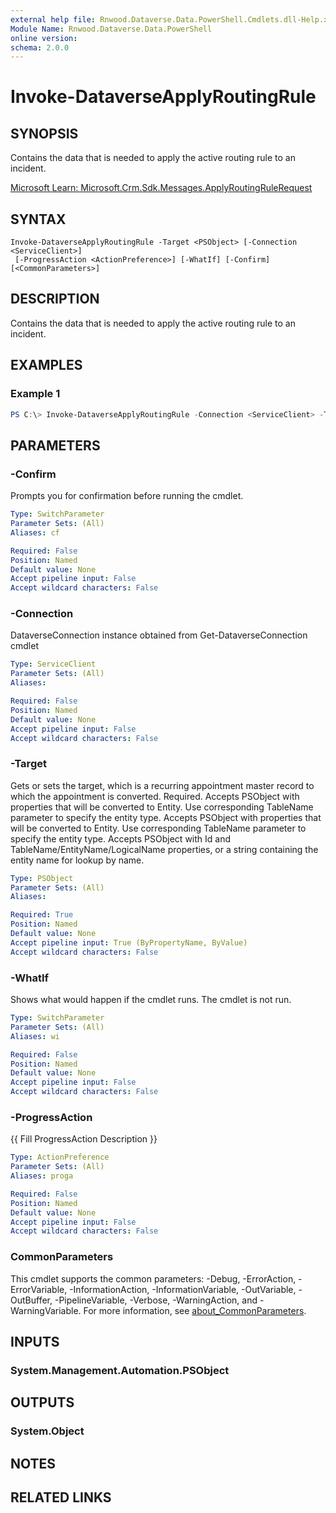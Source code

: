 ```yaml
---
external help file: Rnwood.Dataverse.Data.PowerShell.Cmdlets.dll-Help.xml
Module Name: Rnwood.Dataverse.Data.PowerShell
online version:
schema: 2.0.0
---
```


# Invoke-DataverseApplyRoutingRule

## SYNOPSIS
Contains the data that is needed to apply the active routing rule to an incident.

[Microsoft Learn: Microsoft.Crm.Sdk.Messages.ApplyRoutingRuleRequest](https://learn.microsoft.com/dotnet/api/Microsoft.Crm.Sdk.Messages.ApplyRoutingRuleRequest)

## SYNTAX

```
Invoke-DataverseApplyRoutingRule -Target <PSObject> [-Connection <ServiceClient>]
 [-ProgressAction <ActionPreference>] [-WhatIf] [-Confirm] [<CommonParameters>]
```

## DESCRIPTION
Contains the data that is needed to apply the active routing rule to an incident.

## EXAMPLES

### Example 1
```powershell
PS C:\> Invoke-DataverseApplyRoutingRule -Connection <ServiceClient> -Target <PSObject>
```

## PARAMETERS

### -Confirm
Prompts you for confirmation before running the cmdlet.

```yaml
Type: SwitchParameter
Parameter Sets: (All)
Aliases: cf

Required: False
Position: Named
Default value: None
Accept pipeline input: False
Accept wildcard characters: False
```

### -Connection
DataverseConnection instance obtained from Get-DataverseConnection cmdlet

```yaml
Type: ServiceClient
Parameter Sets: (All)
Aliases:

Required: False
Position: Named
Default value: None
Accept pipeline input: False
Accept wildcard characters: False
```

### -Target
Gets or sets the target, which is a recurring appointment master record to which the appointment is converted. Required. Accepts PSObject with properties that will be converted to Entity. Use corresponding TableName parameter to specify the entity type. Accepts PSObject with properties that will be converted to Entity. Use corresponding TableName parameter to specify the entity type. Accepts PSObject with Id and TableName/EntityName/LogicalName properties, or a string containing the entity name for lookup by name.

```yaml
Type: PSObject
Parameter Sets: (All)
Aliases:

Required: True
Position: Named
Default value: None
Accept pipeline input: True (ByPropertyName, ByValue)
Accept wildcard characters: False
```

### -WhatIf
Shows what would happen if the cmdlet runs. The cmdlet is not run.

```yaml
Type: SwitchParameter
Parameter Sets: (All)
Aliases: wi

Required: False
Position: Named
Default value: None
Accept pipeline input: False
Accept wildcard characters: False
```

### -ProgressAction
{{ Fill ProgressAction Description }}

```yaml
Type: ActionPreference
Parameter Sets: (All)
Aliases: proga

Required: False
Position: Named
Default value: None
Accept pipeline input: False
Accept wildcard characters: False
```

### CommonParameters
This cmdlet supports the common parameters: -Debug, -ErrorAction, -ErrorVariable, -InformationAction, -InformationVariable, -OutVariable, -OutBuffer, -PipelineVariable, -Verbose, -WarningAction, and -WarningVariable. For more information, see [about_CommonParameters](http://go.microsoft.com/fwlink/?LinkID=113216).

## INPUTS

### System.Management.Automation.PSObject
## OUTPUTS

### System.Object
## NOTES

## RELATED LINKS
